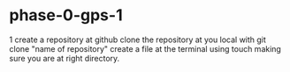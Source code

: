 
# phase-0-gps-1

1 create a repository at github
clone the repository at you local with git clone "name of repository"
create a file at the terminal using touch making sure you are at right directory.

